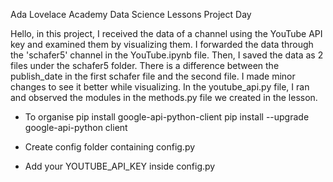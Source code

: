 Ada Lovelace Academy Data Science Lessons   Project Day



Hello, in this project, I received the data of a channel using the YouTube API key and examined them by visualizing them. I forwarded the data through the 'schafer5' channel in the YouTube.ipynb file.
Then, I saved the data as 2 files under the schafer5 folder. There is a difference between the publish_date in the first schafer file and the second file. I made minor changes to see it better while visualizing. In the youtube_api.py file, I ran and observed the modules in the methods.py file we created in the lesson.

- To organise
    pip install google-api-python-client
    pip install --upgrade google-api-python client

- Create config folder containing config.py

- Add your YOUTUBE_API_KEY inside config.py